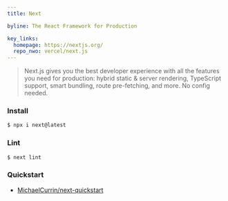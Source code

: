 ```yaml
---
title: Next

byline: The React Framework for Production

key_links:
  homepage: https://nextjs.org/
  repo_nwo: vercel/next.js
---
```


> Next.js gives you the best developer experience with all the features you need for production: hybrid static & server rendering, TypeScript support, smart bundling, route pre-fetching, and more. No config needed.


### Install

```sh
$ npx i next@latest
```


### Lint

```sh
$ next lint
```


### Quickstart

- [MichaelCurrin/next-quickstart](https://github.com/MichaelCurrin/next-quickstart)
